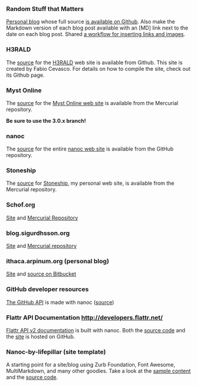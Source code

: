 ### Random Stuff that Matters

[Personal blog](http://reganmian.net) whose full source [is available on Github](http://github.com/houshuang/blog). Also make the Markdown version of each blog post available with an [MD] link next to the date on each blog post. Shared [a workflow for inserting links and images](http://reganmian.net/blog/2013/10/02/blogging-with-nanoc-easy-workflow-for-embedding-images/).

### H3RALD

The [source](http://github.com/h3rald/h3rald) for the [H3RALD](http://www.h3rald.com/) web site is available from Github. This site is created by Fabio Cevasco. For details on how to compile the site, check out its Github page.

### Myst Online

The [source](http://projects.stoneship.org/hg/shared/sites-moul/) for the [Myst Online web site](http://mystonline.com/) is available from the Mercurial repository.

**Be sure to use the 3.0.x branch!**

### nanoc

The [source](https://github.com/nanoc/nanoc.ws) for the entire [nanoc web site](http://nanoc.ws/) is available from the GitHub repository.

### Stoneship

The [source](http://nanoc.stoneship.org/hg/sites-stoneship/) for [Stoneship](http://stoneship.org/), my personal web site, is available from the Mercurial repository.

### Schof.org

[Site](http://schof.org) and [Mercurial Repository](http://bitbucket.org/schof/schof.org/src/)

### blog.sigurdhsson.org

[Site](http://blog.sigurdhsson.org/) and [Mercurial repository](http://bitbucket.org/urdh/sigurdhsson-blog)

### ithaca.arpinum.org (personal blog)

[Site](http://ithaca.arpinum.org) and [source on Bitbucket](https://bitbucket.org/telemachus/ithaca)

### GitHub developer resources

[The GitHub API](http://developer.github.com/v3) is made with nanoc ([source](https://github.com/github/developer.github.com))

### Flattr API Documentation http://developers.flattr.net/

[Flattr API v2 documentation](http://developers.flattr.net) is built with nanoc. Both the [source code](http://github.com/flattr/developers.flattr.net) and the [site](http://developers.flattr.net) is hosted on GitHub.

### Nanoc-by-lifepillar (site template)

A starting point for a site/blog using Zurb Foundation, Font Awesome, MultiMarkdown, and many other goodies. Take a look at the [sample content](http://lifepillar.github.io/nanoc-by-lifepillar/) and the [source code](http://github.com/lifepillar/nanoc-by-lifepillar).